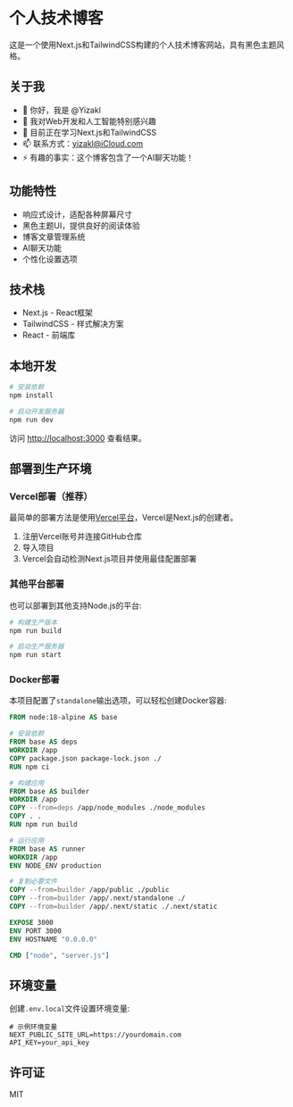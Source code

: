 # 个人技术博客

这是一个使用Next.js和TailwindCSS构建的个人技术博客网站，具有黑色主题风格。

## 关于我

- 👋 你好，我是 @Yizakl
- 👀 我对Web开发和人工智能特别感兴趣
- 🌱 目前正在学习Next.js和TailwindCSS
- 📫 联系方式：yizakl@iCloud.com
- ⚡ 有趣的事实：这个博客包含了一个AI聊天功能！

## 功能特性

- 响应式设计，适配各种屏幕尺寸
- 黑色主题UI，提供良好的阅读体验
- 博客文章管理系统
- AI聊天功能
- 个性化设置选项

## 技术栈

- Next.js - React框架
- TailwindCSS - 样式解决方案
- React - 前端库

## 本地开发

```bash
# 安装依赖
npm install

# 启动开发服务器
npm run dev
```

访问 [http://localhost:3000](http://localhost:3000) 查看结果。

## 部署到生产环境

### Vercel部署（推荐）

最简单的部署方法是使用[Vercel平台](https://vercel.com)，Vercel是Next.js的创建者。

1. 注册Vercel账号并连接GitHub仓库
2. 导入项目
3. Vercel会自动检测Next.js项目并使用最佳配置部署

### 其他平台部署

也可以部署到其他支持Node.js的平台:

```bash
# 构建生产版本
npm run build

# 启动生产服务器
npm run start
```

### Docker部署

本项目配置了`standalone`输出选项，可以轻松创建Docker容器:

```dockerfile
FROM node:18-alpine AS base

# 安装依赖
FROM base AS deps
WORKDIR /app
COPY package.json package-lock.json ./
RUN npm ci

# 构建应用
FROM base AS builder
WORKDIR /app
COPY --from=deps /app/node_modules ./node_modules
COPY . .
RUN npm run build

# 运行应用
FROM base AS runner
WORKDIR /app
ENV NODE_ENV production

# 复制必要文件
COPY --from=builder /app/public ./public
COPY --from=builder /app/.next/standalone ./
COPY --from=builder /app/.next/static ./.next/static

EXPOSE 3000
ENV PORT 3000
ENV HOSTNAME "0.0.0.0"

CMD ["node", "server.js"]
```

## 环境变量

创建`.env.local`文件设置环境变量:

```
# 示例环境变量
NEXT_PUBLIC_SITE_URL=https://yourdomain.com
API_KEY=your_api_key
```

## 许可证

MIT 
